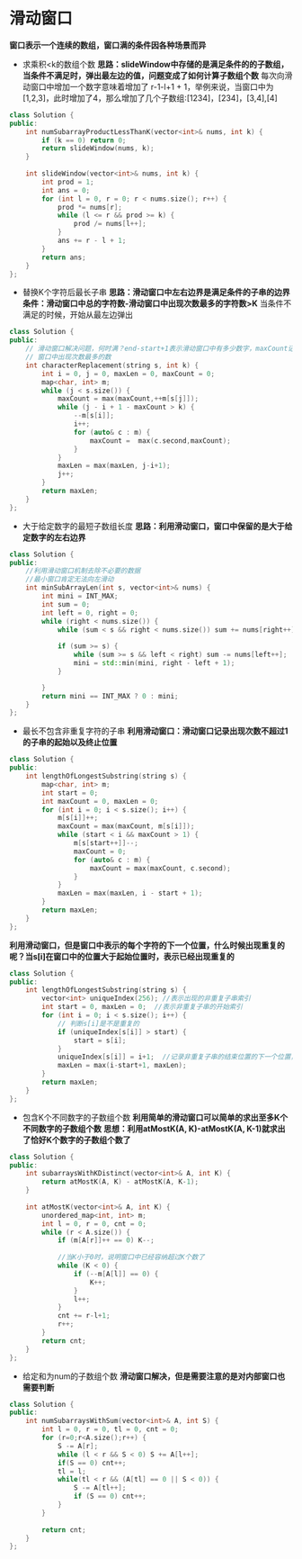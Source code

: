 # 滑动窗口

**窗口表示一个连续的数组，窗口满的条件因各种场景而异**

- 求乘积<k的数组个数
**思路：slideWindow中存储的是满足条件的的子数组，当条件不满足时，弹出最左边的值，问题变成了如何计算子数组个数**
每次向滑动窗口中增加一个数字意味着增加了 r-1-l+1 + 1，举例来说，当窗口中为[1,2,3]，此时增加了4，那么增加了几个子数组:[1234]，[234]，[3,4],[4]
``` cpp
class Solution {
public:
    int numSubarrayProductLessThanK(vector<int>& nums, int k) {
        if (k == 0) return 0;
        return slideWindow(nums, k);
    }
    
    int slideWindow(vector<int>& nums, int k) {
        int prod = 1;
        int ans = 0;
        for (int l = 0, r = 0; r < nums.size(); r++) {
            prod *= nums[r];
            while (l <= r && prod >= k) {
                prod /= nums[l++];
            }
            ans += r - l + 1;
        }
        return ans;
    }
};
```

- 替换K个字符后最长子串
**思路：滑动窗口中左右边界是满足条件的子串的边界**
**条件：滑动窗口中总的字符数-滑动窗口中出现次数最多的字符数>K**
当条件不满足的时候，开始从最左边弹出
``` cpp
class Solution {
public:
    // 滑动窗口解决问题，何时满？end-start+1表示滑动窗口中有多少数字，maxCount记录
    // 窗口中出现次数最多的数
    int characterReplacement(string s, int k) {
        int i = 0, j = 0, maxLen = 0, maxCount = 0;
        map<char, int> m;
        while (j < s.size()) {
            maxCount = max(maxCount,++m[s[j]]);
            while (j - i + 1 - maxCount > k) {
                --m[s[i]];
                i++;
                for (auto& c : m) {
                    maxCount =  max(c.second,maxCount);
                }
            }
            maxLen = max(maxLen, j-i+1);
            j++;
        }
        return maxLen;
    }
};
```

- 大于给定数字的最短子数组长度
**思路：利用滑动窗口，窗口中保留的是大于给定数字的左右边界**
``` cpp
class Solution {
public:
	//利用滑动窗口机制去除不必要的数据
	//最小窗口肯定无法向左滑动
	int minSubArrayLen(int s, vector<int>& nums) {
		int mini = INT_MAX;
		int sum = 0;
		int left = 0, right = 0;
		while (right < nums.size()) {
			while (sum < s && right < nums.size()) sum += nums[right++];
            
            if (sum >= s) {
			    while (sum >= s && left < right) sum -= nums[left++];
			    mini = std::min(mini, right - left + 1);                
            }

		}
		return mini == INT_MAX ? 0 : mini;
	}
};
```

- 最长不包含非重复字符的子串
**利用滑动窗口：滑动窗口记录出现次数不超过1的子串的起始以及终止位置**
``` cpp
class Solution {
public:
    int lengthOfLongestSubstring(string s) {
        map<char, int> m;
        int start = 0;
        int maxCount = 0, maxLen = 0;
        for (int i = 0; i < s.size(); i++) {
            m[s[i]]++;
            maxCount = max(maxCount, m[s[i]]);
            while (start < i && maxCount > 1) {
                m[s[start++]]--;
                maxCount = 0;
                for (auto& c : m) {
                    maxCount = max(maxCount, c.second);
                }
            }
            maxLen = max(maxLen, i - start + 1);
        }
        return maxLen;
    }
};
```
**利用滑动窗口，但是窗口中表示的每个字符的下一个位置，什么时候出现重复的呢？当s[i]在窗口中的位置大于起始位置时，表示已经出现重复的**
``` cpp
class Solution {
public:
    int lengthOfLongestSubstring(string s) {
        vector<int> uniqueIndex(256); //表示出现的非重复子串索引
        int start = 0, maxLen = 0;  //表示非重复子串的开始索引
        for (int i = 0; i < s.size(); i++) {
            // 判断s[i]是不是重复的
            if (uniqueIndex[s[i]] > start) {
                start = s[i];
            }
            uniqueIndex[s[i]] = i+1;  //记录非重复子串的结束位置的下一个位置，这里用来更新start
            maxLen = max(i-start+1, maxLen);
        }
        return maxLen;
    }
};
```

- 包含K个不同数字的子数组个数
**利用简单的滑动窗口可以简单的求出至多K个不同数字的子数组个数**
**思想：利用atMostK(A, K)-atMostK(A, K-1)就求出了恰好K个数字的子数组个数了**
``` cpp
class Solution {
public:
    int subarraysWithKDistinct(vector<int>& A, int K) {
        return atMostK(A, K) - atMostK(A, K-1);
    }
    
    int atMostK(vector<int>& A, int K) {
        unordered_map<int, int> m;
        int l = 0, r = 0, cnt = 0;
        while (r < A.size()) {
            if (m[A[r]]++ == 0) K--;
            
            //当K小于0时，说明窗口中已经容纳超过K个数了
            while (K < 0) {
                if (--m[A[l]] == 0) {
                    K++;
                }
                l++;
            }
            cnt += r-l+1;
            r++;
        }
        return cnt;
    }
};
```

- 给定和为num的子数组个数
**滑动窗口解决，但是需要注意的是对内部窗口也需要判断**
``` cpp
class Solution {
public:
    int numSubarraysWithSum(vector<int>& A, int S) {
        int l = 0, r = 0, tl = 0, cnt = 0;
        for (r=0;r<A.size();r++) {
            S -= A[r];
            while (l < r && S < 0) S += A[l++];
            if(S == 0) cnt++;
            tl = l;
            while(tl < r && (A[tl] == 0 || S < 0)) {
                S -= A[tl++];
                if (S == 0) cnt++;                    
            }
        }
        
        return cnt;
    }
};
```